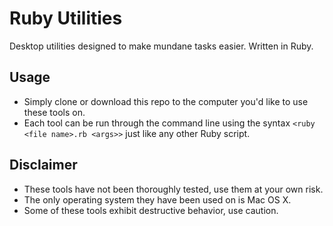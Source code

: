 # Ruby Utilities

Desktop utilities designed to make mundane tasks easier. Written in Ruby.

## Usage

- Simply clone or download this repo to the computer you'd like to use these tools on.
- Each tool can be run through the command line using the syntax `<ruby <file name>.rb <args>>` just like any other Ruby script.

## Disclaimer

- These tools have not been thoroughly tested, use them at your own risk.
- The only operating system they have been used on is Mac OS X.
- Some of these tools exhibit destructive behavior, use caution.